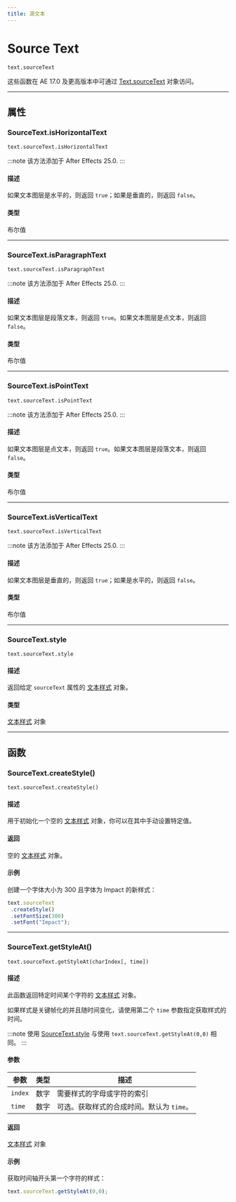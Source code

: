 ```yaml
---
title: 源文本
---
```

# Source Text

`text.sourceText`

这些函数在 AE 17.0 及更高版本中可通过 [Text.sourceText](https://text.md/#textsourcetext) 对象访问。

---

## 属性

### SourceText.isHorizontalText

`text.sourceText.isHorizontalText`

:::note
该方法添加于 After Effects 25.0.
:::

#### 描述

如果文本图层是水平的，则返回 `true`；如果是垂直的，则返回 `false`。

#### 类型

布尔值

---

### SourceText.isParagraphText

`text.sourceText.isParagraphText`

:::note
该方法添加于 After Effects 25.0.
:::

#### 描述

如果文本图层是段落文本，则返回 `true`。如果文本图层是点文本，则返回 `false`。

#### 类型

布尔值

---

### SourceText.isPointText

`text.sourceText.isPointText`

:::note
该方法添加于 After Effects 25.0.
:::

#### 描述

如果文本图层是点文本，则返回 `true`。如果文本图层是段落文本，则返回 `false`。

#### 类型

布尔值

---

### SourceText.isVerticalText

`text.sourceText.isVerticalText`

:::note
该方法添加于 After Effects 25.0.
:::

#### 描述

如果文本图层是垂直的，则返回 `true`；如果是水平的，则返回 `false`。

#### 类型

布尔值

---

### SourceText.style

`text.sourceText.style`

#### 描述

返回给定 `sourceText` 属性的 [文本样式](../style) 对象。

#### 类型

[文本样式](../style) 对象

---

## 函数

### SourceText.createStyle()

`text.sourceText.createStyle()`

#### 描述

用于初始化一个空的 [文本样式](../style) 对象，你可以在其中手动设置特定值。

#### 返回

空的 [文本样式](../style) 对象。

#### 示例

创建一个字体大小为 300 且字体为 Impact 的新样式：

```js
text.sourceText
 .createStyle()
 .setFontSize(300)
 .setFont("Impact");
```

---

### SourceText.getStyleAt()

`text.sourceText.getStyleAt(charIndex[, time])`

#### 描述

此函数返回特定时间某个字符的 [文本样式](../style) 对象。

如果样式是关键帧化的并且随时间变化，请使用第二个 `time` 参数指定获取样式的时间。

:::note
使用 [SourceText.style](#sourcetextstyle) 与使用 `text.sourceText.getStyleAt(0,0)` 相同。
:::

#### 参数

| 参数 | 类型 | 描述 |
| --- | --- | --- |
| `index` | 数字 | 需要样式的字母或字符的索引 |
| `time` | 数字 | 可选。获取样式的合成时间。默认为 `time`。 |

#### 返回

[文本样式](../style) 对象

#### 示例

获取时间轴开头第一个字符的样式：

```js
text.sourceText.getStyleAt(0,0);
```
